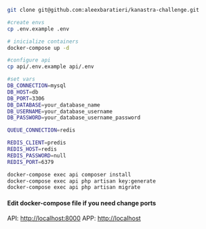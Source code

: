 ```sh
git clone git@github.com:aleexbaratieri/kanastra-challenge.git

#create envs
cp .env.example .env

# inicialize containers
docker-compose up -d

#configure api
cp api/.env.example api/.env

#set vars
DB_CONNECTION=mysql
DB_HOST=db
DB_PORT=3306
DB_DATABASE=your_database_name
DB_USERNAME=your_database_username
DB_PASSWORD=your_database_username_password

QUEUE_CONNECTION=redis

REDIS_CLIENT=predis
REDIS_HOST=redis
REDIS_PASSWORD=null
REDIS_PORT=6379

docker-compose exec api composer install
docker-compose exec api php artisan key:generate
docker-compose exec api php artisan migrate
```

#### Edit docker-compose file if you need change ports
API: [http://localhost:8000](http://localhost:8000)
APP: [http://localhost](http://localhost)